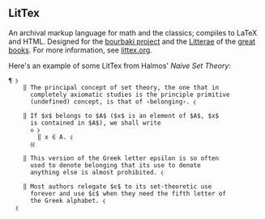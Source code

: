 LitTex
------

An archival markup language for math and the classics; compiles to LaTeX and HTML.
Designed for the [bourbaki project](https://bourbakiproject.com) and the [Litterae](https://greatbooksadventure.com/litterae.html) of the [great books](https://greatbooksadventure.com).
For more information, see [littex.org](https://littex.org).

Here's an example of some LitTex from Halmos' _Naive Set Theory_:
```lit
¶ ⦊
    ‖ The principal concept of set theory, the one that in
      completely axiomatic studies is the principle primitive
      (undefined) concept, is that of ‹belonging›. ⦉

    ‖ If $x$ belongs to $A$ ($x$ is an element of $A$, $x$
      is contained in $A$), we shall write
      ◇ ⦊
        ‖ x ∈ A. ⦉
      ⦉⦉

    ‖ This version of the Greek letter epsilon is so often
      used to denote belonging that its use to denote
      anything else is almost prohibited. ⦉

    ‖ Most authors relegate $ϵ$ to its set-theoretic use
      forever and use $ε$ when they need the fifth letter of
      the Greek alphabet. ⦉
  ⦉
```
